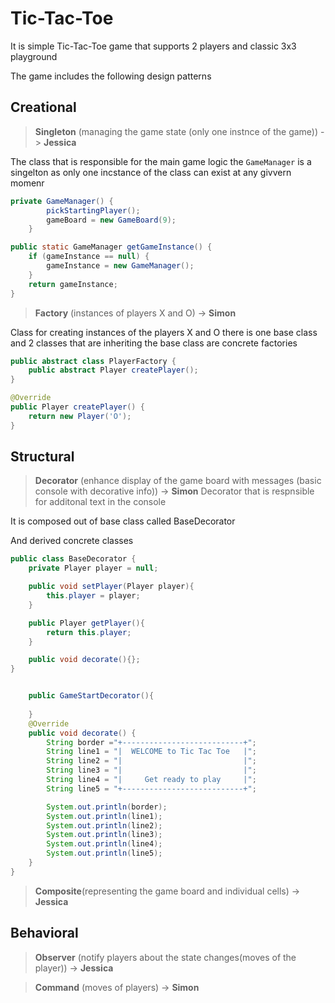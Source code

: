 # Tic-Tac-Toe
It is simple Tic-Tac-Toe game that supports 2 players and classic 3x3 playground

The game includes the following design patterns

## Creational
> **Singleton** (managing the game state (only one instnce of the game)) -> **Jessica**

The class that is responsible for the main game logic the `GameManager` is a singelton as only one incstance of the class can exist at any givvern momenr

```java
private GameManager() {
        pickStartingPlayer();
        gameBoard = new GameBoard(9);
    }

public static GameManager getGameInstance() {
    if (gameInstance == null) {
        gameInstance = new GameManager();
    }
    return gameInstance;
}
```

> **Factory** (instances of players X and O) -> **Simon**

Class for creating instances of the players X and O there is one base class and 2 classes that are inheriting the base class are concrete factories 

```java
public abstract class PlayerFactory {
    public abstract Player createPlayer();
}

@Override
public Player createPlayer() {
    return new Player('O');
}
```

## Structural
> **Decorator** (enhance display of the game board with messages (basic console with decorative info)) -> **Simon**
Decorator that is respnsible for additonal text in the console 

It is composed out of base class called BaseDecorator

And derived concrete classes
```java 
public class BaseDecorator {
    private Player player = null;

    public void setPlayer(Player player){
        this.player = player;
    }

    public Player getPlayer(){
        return this.player;
    }

    public void decorate(){};
}


    public GameStartDecorator(){
        
    }
    @Override
    public void decorate() {
        String border ="+---------------------------+";
        String line1 = "|  WELCOME to Tic Tac Toe   |";
        String line2 = "|                           |";
        String line3 = "|                           |";
        String line4 = "|     Get ready to play     |";
        String line5 = "+---------------------------+";

        System.out.println(border);
        System.out.println(line1);
        System.out.println(line2);
        System.out.println(line3);
        System.out.println(line4);
        System.out.println(line5);
    }
}
```


>**Composite**(representing the game board and individual cells) -> **Jessica**

## Behavioral
>**Observer** (notify players about the state changes(moves of the player)) -> **Jessica**

>**Command** (moves of players) -> **Simon**